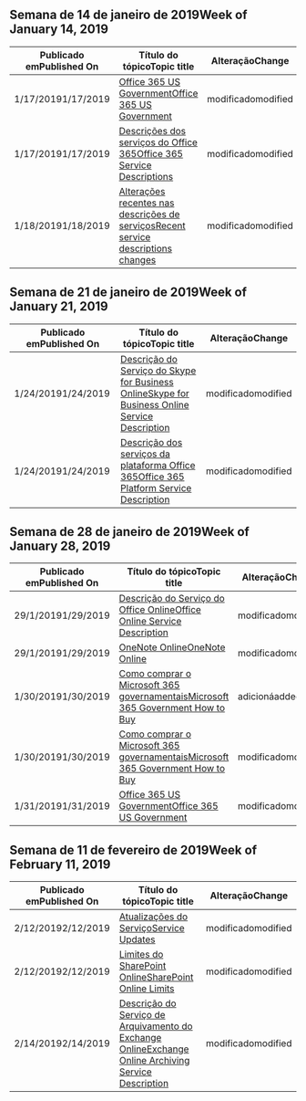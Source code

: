 <!-- This file is generated automatically each week. Changes made to this file will be overwritten.-->




## <a name="week-of-january-14-2019"></a><span data-ttu-id="a0eae-101">Semana de 14 de janeiro de 2019</span><span class="sxs-lookup"><span data-stu-id="a0eae-101">Week of January 14, 2019</span></span>


| <span data-ttu-id="a0eae-102">Publicado em</span><span class="sxs-lookup"><span data-stu-id="a0eae-102">Published On</span></span> |<span data-ttu-id="a0eae-103">Título do tópico</span><span class="sxs-lookup"><span data-stu-id="a0eae-103">Topic title</span></span> | <span data-ttu-id="a0eae-104">Alteração</span><span class="sxs-lookup"><span data-stu-id="a0eae-104">Change</span></span> |
|------|------------|--------|
| <span data-ttu-id="a0eae-105">1/17/2019</span><span class="sxs-lookup"><span data-stu-id="a0eae-105">1/17/2019</span></span> | [<span data-ttu-id="a0eae-106">Office 365 US Government</span><span class="sxs-lookup"><span data-stu-id="a0eae-106">Office 365 US Government</span></span>](/Office365/ServiceDescriptions/office-365-platform-service-description/office-365-us-government/office-365-us-government) | <span data-ttu-id="a0eae-107">modificado</span><span class="sxs-lookup"><span data-stu-id="a0eae-107">modified</span></span> |
| <span data-ttu-id="a0eae-108">1/17/2019</span><span class="sxs-lookup"><span data-stu-id="a0eae-108">1/17/2019</span></span> | [<span data-ttu-id="a0eae-109">Descrições dos serviços do Office 365</span><span class="sxs-lookup"><span data-stu-id="a0eae-109">Office 365 Service Descriptions </span></span>](/Office365/ServiceDescriptions/office-365-service-descriptions-technet-library) | <span data-ttu-id="a0eae-110">modificado</span><span class="sxs-lookup"><span data-stu-id="a0eae-110">modified</span></span> |
| <span data-ttu-id="a0eae-111">1/18/2019</span><span class="sxs-lookup"><span data-stu-id="a0eae-111">1/18/2019</span></span> | [<span data-ttu-id="a0eae-112">Alterações recentes nas descrições de serviços</span><span class="sxs-lookup"><span data-stu-id="a0eae-112">Recent service descriptions changes</span></span>](/Office365/ServiceDescriptions/recent-service-descriptions-changes) | <span data-ttu-id="a0eae-113">modificado</span><span class="sxs-lookup"><span data-stu-id="a0eae-113">modified</span></span> |


## <a name="week-of-january-21-2019"></a><span data-ttu-id="a0eae-114">Semana de 21 de janeiro de 2019</span><span class="sxs-lookup"><span data-stu-id="a0eae-114">Week of January 21, 2019</span></span>


| <span data-ttu-id="a0eae-115">Publicado em</span><span class="sxs-lookup"><span data-stu-id="a0eae-115">Published On</span></span> |<span data-ttu-id="a0eae-116">Título do tópico</span><span class="sxs-lookup"><span data-stu-id="a0eae-116">Topic title</span></span> | <span data-ttu-id="a0eae-117">Alteração</span><span class="sxs-lookup"><span data-stu-id="a0eae-117">Change</span></span> |
|------|------------|--------|
| <span data-ttu-id="a0eae-118">1/24/2019</span><span class="sxs-lookup"><span data-stu-id="a0eae-118">1/24/2019</span></span> | [<span data-ttu-id="a0eae-119">Descrição do Serviço do Skype for Business Online</span><span class="sxs-lookup"><span data-stu-id="a0eae-119">Skype for Business Online Service Description</span></span>](/Office365/ServiceDescriptions/skype-for-business-online-service-description/skype-for-business-online-service-description) | <span data-ttu-id="a0eae-120">modificado</span><span class="sxs-lookup"><span data-stu-id="a0eae-120">modified</span></span> |
| <span data-ttu-id="a0eae-121">1/24/2019</span><span class="sxs-lookup"><span data-stu-id="a0eae-121">1/24/2019</span></span> | [<span data-ttu-id="a0eae-122">Descrição dos serviços da plataforma Office 365</span><span class="sxs-lookup"><span data-stu-id="a0eae-122">Office 365 Platform Service Description</span></span>](/Office365/ServiceDescriptions/office-365-platform-service-description/office-365-platform-service-description) | <span data-ttu-id="a0eae-123">modificado</span><span class="sxs-lookup"><span data-stu-id="a0eae-123">modified</span></span> |


## <a name="week-of-january-28-2019"></a><span data-ttu-id="a0eae-124">Semana de 28 de janeiro de 2019</span><span class="sxs-lookup"><span data-stu-id="a0eae-124">Week of January 28, 2019</span></span>


| <span data-ttu-id="a0eae-125">Publicado em</span><span class="sxs-lookup"><span data-stu-id="a0eae-125">Published On</span></span> |<span data-ttu-id="a0eae-126">Título do tópico</span><span class="sxs-lookup"><span data-stu-id="a0eae-126">Topic title</span></span> | <span data-ttu-id="a0eae-127">Alteração</span><span class="sxs-lookup"><span data-stu-id="a0eae-127">Change</span></span> |
|------|------------|--------|
| <span data-ttu-id="a0eae-128">29/1/2019</span><span class="sxs-lookup"><span data-stu-id="a0eae-128">1/29/2019</span></span> | [<span data-ttu-id="a0eae-129">Descrição do Serviço do Office Online</span><span class="sxs-lookup"><span data-stu-id="a0eae-129">Office Online Service Description</span></span>](/Office365/ServiceDescriptions/office-online-service-description/office-online-service-description) | <span data-ttu-id="a0eae-130">modificado</span><span class="sxs-lookup"><span data-stu-id="a0eae-130">modified</span></span> |
| <span data-ttu-id="a0eae-131">29/1/2019</span><span class="sxs-lookup"><span data-stu-id="a0eae-131">1/29/2019</span></span> | [<span data-ttu-id="a0eae-132">OneNote Online</span><span class="sxs-lookup"><span data-stu-id="a0eae-132">OneNote Online</span></span>](/Office365/ServiceDescriptions/office-online-service-description/onenote-online) | <span data-ttu-id="a0eae-133">modificado</span><span class="sxs-lookup"><span data-stu-id="a0eae-133">modified</span></span> |
| <span data-ttu-id="a0eae-134">1/30/2019</span><span class="sxs-lookup"><span data-stu-id="a0eae-134">1/30/2019</span></span> | [<span data-ttu-id="a0eae-135">Como comprar o Microsoft 365 governamentais</span><span class="sxs-lookup"><span data-stu-id="a0eae-135">Microsoft 365 Government How to Buy</span></span>](/Office365/ServiceDescriptions/office-365-platform-service-description/office-365-us-government/microsoft-365-government-how-to-buy) | <span data-ttu-id="a0eae-136">adicioná</span><span class="sxs-lookup"><span data-stu-id="a0eae-136">added</span></span> |
| <span data-ttu-id="a0eae-137">1/30/2019</span><span class="sxs-lookup"><span data-stu-id="a0eae-137">1/30/2019</span></span> | [<span data-ttu-id="a0eae-138">Como comprar o Microsoft 365 governamentais</span><span class="sxs-lookup"><span data-stu-id="a0eae-138">Microsoft 365 Government How to Buy</span></span>](/Office365/ServiceDescriptions/office-365-platform-service-description/office-365-us-government/microsoft-365-government-how-to-buy) | <span data-ttu-id="a0eae-139">modificado</span><span class="sxs-lookup"><span data-stu-id="a0eae-139">modified</span></span> |
| <span data-ttu-id="a0eae-140">1/31/2019</span><span class="sxs-lookup"><span data-stu-id="a0eae-140">1/31/2019</span></span> | [<span data-ttu-id="a0eae-141">Office 365 US Government</span><span class="sxs-lookup"><span data-stu-id="a0eae-141">Office 365 US Government</span></span>](/Office365/ServiceDescriptions/office-365-platform-service-description/office-365-us-government/office-365-us-government) | <span data-ttu-id="a0eae-142">modificado</span><span class="sxs-lookup"><span data-stu-id="a0eae-142">modified</span></span> |


## <a name="week-of-february-11-2019"></a><span data-ttu-id="a0eae-143">Semana de 11 de fevereiro de 2019</span><span class="sxs-lookup"><span data-stu-id="a0eae-143">Week of February 11, 2019</span></span>


| <span data-ttu-id="a0eae-144">Publicado em</span><span class="sxs-lookup"><span data-stu-id="a0eae-144">Published On</span></span> |<span data-ttu-id="a0eae-145">Título do tópico</span><span class="sxs-lookup"><span data-stu-id="a0eae-145">Topic title</span></span> | <span data-ttu-id="a0eae-146">Alteração</span><span class="sxs-lookup"><span data-stu-id="a0eae-146">Change</span></span> |
|------|------------|--------|
| <span data-ttu-id="a0eae-147">2/12/2019</span><span class="sxs-lookup"><span data-stu-id="a0eae-147">2/12/2019</span></span> | [<span data-ttu-id="a0eae-148">Atualizações do Serviço</span><span class="sxs-lookup"><span data-stu-id="a0eae-148">Service Updates</span></span>](/Office365/ServiceDescriptions/office-365-platform-service-description/service-updates) | <span data-ttu-id="a0eae-149">modificado</span><span class="sxs-lookup"><span data-stu-id="a0eae-149">modified</span></span> |
| <span data-ttu-id="a0eae-150">2/12/2019</span><span class="sxs-lookup"><span data-stu-id="a0eae-150">2/12/2019</span></span> | [<span data-ttu-id="a0eae-151">Limites do SharePoint Online</span><span class="sxs-lookup"><span data-stu-id="a0eae-151">SharePoint Online Limits</span></span>](/Office365/ServiceDescriptions/sharepoint-online-service-description/sharepoint-online-limits) | <span data-ttu-id="a0eae-152">modificado</span><span class="sxs-lookup"><span data-stu-id="a0eae-152">modified</span></span> |
| <span data-ttu-id="a0eae-153">2/14/2019</span><span class="sxs-lookup"><span data-stu-id="a0eae-153">2/14/2019</span></span> | [<span data-ttu-id="a0eae-154">Descrição do Serviço de Arquivamento do Exchange Online</span><span class="sxs-lookup"><span data-stu-id="a0eae-154">Exchange Online Archiving Service Description</span></span>](/Office365/ServiceDescriptions/exchange-online-archiving-service-description/exchange-online-archiving-service-description) | <span data-ttu-id="a0eae-155">modificado</span><span class="sxs-lookup"><span data-stu-id="a0eae-155">modified</span></span> |

